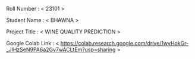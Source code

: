 Roll Number       :   < 23101 >

Student Name      :   < BHAWNA >

Project Title     :   <  WINE QUALITY PREDICTION >

Google Colab Link :   < https://colab.research.google.com/drive/1wvHokGr-_JIHzSeN9PA6a2Gv7wACLtEm?usp=sharing  >
